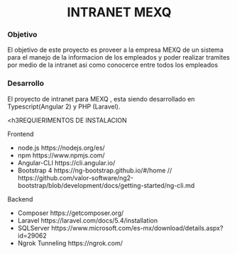 <center><h1>INTRANET MEXQ</h1></center>

<h3>Objetivo</h3>
<p>El objetivo de este proyecto es proveer a la empresa MEXQ de un sistema para el
manejo de la informacion de los empleados y poder realizar tramites por medio de la intranet
asi como conocerce entre todos los empleados </p>

<h3>Desarrollo</h3>

<p>El proyecto de intranet para MEXQ , esta siendo desarrollado en Typescript(Angular 2) y PHP (Laravel). </p>

<h3REQUIERIMENTOS DE INSTALACION</h3> 

Frontend
<ul>
<li>node.js    https://nodejs.org/es/ </li>
<li>npm   https://www.npmjs.com/ </li>
<li>Angular-CLI  https://cli.angular.io/ </li>
<li>Bootstrap 4  https://ng-bootstrap.github.io/#/home // https://github.com/valor-software/ng2-bootstrap/blob/development/docs/getting-started/ng-cli.md </li>
</ul>

Backend
<ul>
<li>Composer  https://getcomposer.org/ </li>
<li>Laravel   https://laravel.com/docs/5.4/installation </li>
<li>SQLServer https://www.microsoft.com/es-mx/download/details.aspx?id=29062 </li>
<li>Ngrok Tunneling   https://ngrok.com/ </li>
</ul>
